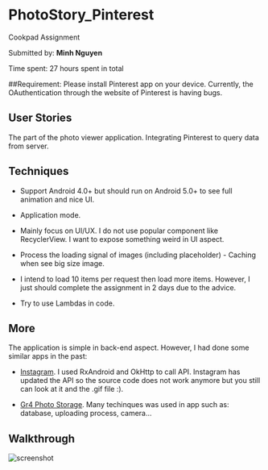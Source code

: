# PhotoStory_Pinterest
Cookpad Assignment

Submitted by: **Minh Nguyen**

Time spent: 27 hours spent in total

##Requirement: 
Please install Pinterest app on your device. Currently, the OAuthentication through the website of Pinterest is having bugs.

## User Stories
The part of the photo viewer application. Integrating Pinterest to query data from server.

## Techniques
- Support Android 4.0+ but should run on Android 5.0+ to see full animation and nice UI.

- Application mode.

- Mainly focus on UI/UX. I do not use popular component like RecyclerView. I want to expose something weird in UI aspect.

- Process the loading signal of images (including placeholder) - Caching when see big size image.

- I intend to load 10 items per request then load more items. However, I just should complete the assignment in 2 days due to the advice.

- Try to use Lambdas in code.

## More
The application is simple in back-end aspect. However, I had done some similar apps in the past:
- <a href="https://github.com/minhlunso1/InstagramPhotoViewer">Instagram</a>. I used RxAndroid and OkHttp to call API. Instagram has updated the API so the source code does not work anymore but you still can look at it and the .gif file :).

- <a href="https://github.com/minhlunso1/Gr4PhotoStorage">Gr4 Photo Storage</a>. Many techinques was used in app such as: database, uploading process, camera...

## Walkthrough
  ![screenshot](slide.gif)
